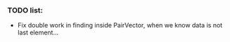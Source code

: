 ### TODO list:

- Fix double work in finding inside PairVector, when we know data is not last element...


